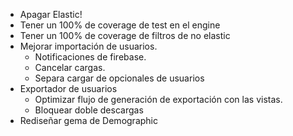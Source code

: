 - Apagar Elastic!
- Tener un 100% de coverage de test en el engine
- Tener un 100% de coverage de filtros de no elastic
- Mejorar importación de usuarios.
	- Notificaciones de firebase.
	- Cancelar cargas.
	- Separa cargar de opcionales de usuarios
- Exportador de usuarios
	- Optimizar flujo de generación de exportación con las vistas.
	- Bloquear doble descargas
- Rediseñar gema de Demographic